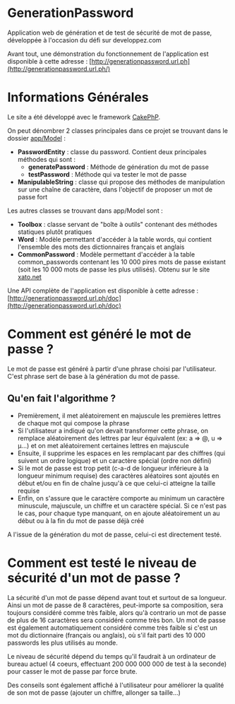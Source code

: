 GenerationPassword
==================

Application web de génération et de test de sécurité de mot de passe, développée à l'occasion du défi sur developpez.com

Avant tout, une démonstration du fonctionnement de l'application est disponible à cette adresse : [http://generationpassword.url.ph](http://generationpassword.url.ph/)

Informations Générales 
=======================

Le site a été développé avec le framework [CakePhP](http://cakephp.org/).

On peut dénombrer 2 classes principales dans ce projet se trouvant dans le dossier [app/Model](https://github.com/ccantet/generationpassword/tree/master/app/Model) :

* **PasswordEntity** : classe du password. Contient deux principales méthodes qui sont :
    * **generatePassword** : Méthode de génération du mot de passe
    * **testPassword** : Méthode qui va tester le mot de passe
* **ManipulableString** : classe qui propose des méthodes de manipulation sur une chaîne de caractère, dans l'objectif de proposer un mot de passe fort

Les autres classes se trouvant dans app/Model sont :

* **Toolbox** : classe servant de "boîte à outils" contenant des méthodes statiques plutôt pratiques 
* **Word** : Modèle permettant d'accéder à la table words, qui contient l'ensemble des mots des dictionnaires français et anglais
* **CommonPassword** : Modèle permettant d'accéder à la table common_passwords contenant les 10 000 pires mots de passe existant (soit les 10 000 mots de passe les plus utilisés). Obtenu sur le site [xato.net](https://xato.net/passwords/more-top-worst-passwords/)

Une API complète de l'application est disponible à cette adresse : [http://generationpassword.url.ph/doc](http://generationpassword.url.ph/doc)

Comment est généré le mot de passe ?
======================================

Le mot de passe est généré à partir d'une phrase choisi par l'utilisateur. C'est phrase sert de base à la génération du mot de passe.

Qu'en fait l'algorithme ?
-------------------------

* Premièrement, il met aléatoirement en majuscule les premières lettres de chaque mot qui compose la phrase
* Si l'utilisateur a indiqué qu'on devait transformer cette phrase, on remplace aléatoirement des lettres par leur équivalent (ex: a => @, u => µ...) et on met aléatoirement certaines lettres en majuscule
* Ensuite, il supprime les espaces en les remplacant par des chiffres (qui suivent un ordre logique) et un caractère spécial (ordre non défini) 
* Si le mot de passe est trop petit (c-a-d de longueur inférieure à la longueur minimum requise) des caractères aléatoires sont ajoutés en début et/ou en fin de chaîne jusqu'à ce que celui-ci atteigne la taille requise
* Enfin, on s'assure que le caractère comporte au minimum un caractère minuscule, majuscule, un chiffre et un caractère spécial. Si ce n'est pas le cas, pour chaque type manquant, on en ajoute aléatoirement un au début ou à la fin du mot de passe déjà créé

A l'issue de la génération du mot de passe, celui-ci est directement testé.

Comment est testé le niveau de sécurité d'un mot de passe ?
============================================================

La sécurité d'un mot de passe dépend avant tout et surtout de sa longueur. Ainsi un mot de passe de 8 caractères, peut-importe sa composition, sera toujours considéré comme très faible, alors qu'à contrario un mot de passe de plus de 16 caractères sera considéré comme très bon.
Un mot de passe est également automatiquement considéré comme très faible si c'est un mot du dictionnaire (français ou anglais), où s'il fait parti des 10 000 passwords les plus utilisés au monde.

Le niveau de sécurité dépend du temps qu'il faudrait à un ordinateur de bureau actuel (4 coeurs, effectuant 200 000 000 000 de test à la seconde) pour casser le mot de passe par force brute.

Des conseils sont également affiché à l'utilisateur pour améliorer la qualité de son mot de passe (ajouter un chiffre, allonger sa taille...)

